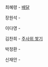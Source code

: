 최혜령 - [배달](https://school.programmers.co.kr/learn/courses/30/lessons/12978)

장원석 -

이다영 -

김찬희 - [주사위 쌓기](https://www.acmicpc.net/problem/2116)

박정환 -

신재안 - 
